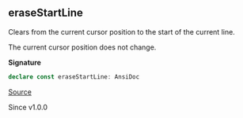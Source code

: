 ## eraseStartLine

Clears from the current cursor position to the start of the current line.

The current cursor position does not change.

**Signature**

```ts
declare const eraseStartLine: AnsiDoc
```

[Source](https://github.com/Effect-TS/effect/tree/main/packages/printer-ansi/src/AnsiDoc.ts#L222)

Since v1.0.0